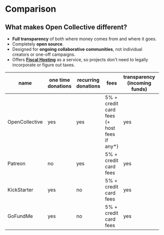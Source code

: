 # Comparison

## What makes Open Collective different?

* **Full transparency** of both where money comes from and where it goes.
* Completely **open source**.
* Designed for **ongoing collaborative communities**, not individual creators or one-off campaigns.
* Offers [**Fiscal Hosting**](https://github.com/opencollective/documentation/tree/7991781321e21c71705dddaf37775eeb78dbe972/hosts/README.md) as a service, so projects don't need to legally incorporate or figure out taxes.

| name | one time donations | recurring donations | fees | transparency \(incoming funds\) | transparency \(spending funds\) | Open Source | Designed for... | Offers fiscal hosting |
|--- |--- |--- |---------------- |--- |--- |--- |--- |------- |
| OpenCollective | yes | yes | 5% + credit card fees \(+ host fees if any\*\) | yes | yes | yes | Communities | yes |
| Patreon | no | yes | 5% + credit card fees | yes | no | no | Individual creators | no |
| KickStarter | yes | no | 5% + credit card fees | yes | no | no | One-off campaigns | no |
| GoFundMe | yes | no | 5% + credit card fees | yes | no | no | One-off campaigns | no |

